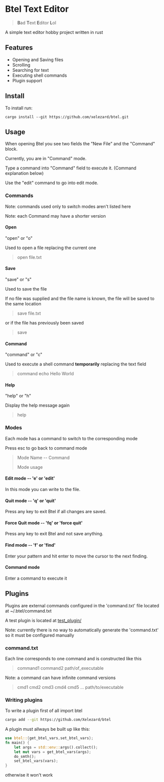 # Btel Text Editor 
> **B**ad **T**ext **E**ditor **L**ol

A simple text editor hobby project written in rust

## Features
- Opening and Saving files
- Scrolling
- Searching for text
- Executing shell commands
- Plugin support

## Install
To install run:
```shell
cargo install --git https://github.com/xelezard/btel.git
```
## Usage
When opening Btel you see two fields the "New File" and the "Command" block.

Currently, you are in "Command" mode.

Type a command into "Command" field to execute it. (Command explanation below)

Use the "edit" command to go into edit mode.

### Commands
Note: commands used only to switch modes aren't listed here

Note: each Command may have a shorter version

#### Open
"open" or "o"

Used to open a file replacing the current one

> open file.txt

#### Save 
"save" or "s"

Used to save the file

If no file was supplied and the file name is known, the file will be saved to the same location

> save file.txt

or if the file has previously been saved

> save

#### Command
"command" or "c"

Used to execute a shell command **temporarily** replacing the text field

> command echo Hello World

#### Help
"help" or "h"

Display the help message again

> help

### Modes
Each mode has a command to switch to the corresponding mode

Press esc to go back to command mode

> Mode Name -- Command
> 
> Mode usage

#### Edit mode -- 'e' or 'edit' 
In this mode you can write to the file.

#### Quit mode -- 'q' or 'quit'
Press any key to exit Btel if all changes are saved.

#### Force Quit mode -- 'fq' or 'force quit'
Press any key to exit Btel and not save anything.

#### Find mode -- 'f' or 'find'
Enter your pattern and hit enter to move the cursor to the next finding.

#### Command mode
Enter a command to execute it

## Plugins
Plugins are external commands configured in the 'command.txt' file located at
~/.btel/command.txt

A test plugin is located at [test_plugin/](test_plugin/)

Note: currently there is no way to automatically generate the 'command.txt'
so it must be configured manually
### command.txt
Each line corresponds to one command and is constructed like this

> command1 command2 path/of_executable

Note: a command can have infinite command versions

> cmd1 cmd2 cmd3 cmd4 cmd5 ... path/to/executable

### Writing plugins
To write a plugin first of all import btel

```bash
cargo add --git https://github.com/Xelezard/btel
```

A plugin must allways be built up like this:
```rust
use btel::{get_btel_vars,set_btel_vars};
fn main() {
    let args = std::env::args().collect();
    let mut vars = get_btel_vars(args);
    do_smth();
    set_btel_vars(vars);
}
```
otherwise it won't work